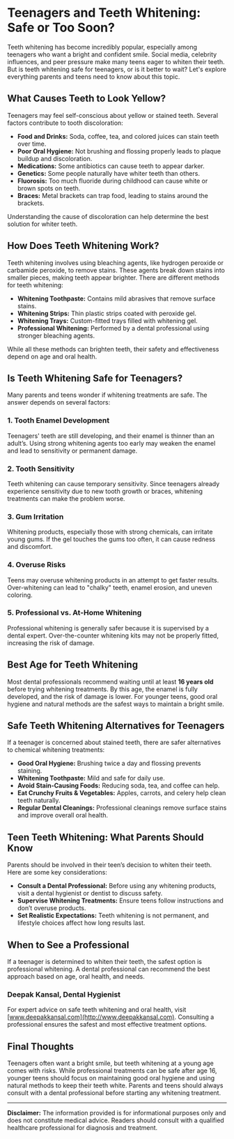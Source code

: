 # Teenagers and Teeth Whitening: Safe or Too Soon?

Teeth whitening has become incredibly popular, especially among teenagers who want a bright and confident smile. Social media, celebrity influences, and peer pressure make many teens eager to whiten their teeth. But is teeth whitening safe for teenagers, or is it better to wait? Let's explore everything parents and teens need to know about this topic.

## **What Causes Teeth to Look Yellow?**
Teenagers may feel self-conscious about yellow or stained teeth. Several factors contribute to tooth discoloration:

- **Food and Drinks:** Soda, coffee, tea, and colored juices can stain teeth over time.
- **Poor Oral Hygiene:** Not brushing and flossing properly leads to plaque buildup and discoloration.
- **Medications:** Some antibiotics can cause teeth to appear darker.
- **Genetics:** Some people naturally have whiter teeth than others.
- **Fluorosis:** Too much fluoride during childhood can cause white or brown spots on teeth.
- **Braces:** Metal brackets can trap food, leading to stains around the brackets.

Understanding the cause of discoloration can help determine the best solution for whiter teeth.

## **How Does Teeth Whitening Work?**
Teeth whitening involves using bleaching agents, like hydrogen peroxide or carbamide peroxide, to remove stains. These agents break down stains into smaller pieces, making teeth appear brighter. There are different methods for teeth whitening:

- **Whitening Toothpaste:** Contains mild abrasives that remove surface stains.
- **Whitening Strips:** Thin plastic strips coated with peroxide gel.
- **Whitening Trays:** Custom-fitted trays filled with whitening gel.
- **Professional Whitening:** Performed by a dental professional using stronger bleaching agents.

While all these methods can brighten teeth, their safety and effectiveness depend on age and oral health.

## **Is Teeth Whitening Safe for Teenagers?**
Many parents and teens wonder if whitening treatments are safe. The answer depends on several factors:

### **1. Tooth Enamel Development**
Teenagers' teeth are still developing, and their enamel is thinner than an adult’s. Using strong whitening agents too early may weaken the enamel and lead to sensitivity or permanent damage.

### **2. Tooth Sensitivity**
Teeth whitening can cause temporary sensitivity. Since teenagers already experience sensitivity due to new tooth growth or braces, whitening treatments can make the problem worse.

### **3. Gum Irritation**
Whitening products, especially those with strong chemicals, can irritate young gums. If the gel touches the gums too often, it can cause redness and discomfort.

### **4. Overuse Risks**
Teens may overuse whitening products in an attempt to get faster results. Over-whitening can lead to "chalky" teeth, enamel erosion, and uneven coloring.

### **5. Professional vs. At-Home Whitening**
Professional whitening is generally safer because it is supervised by a dental expert. Over-the-counter whitening kits may not be properly fitted, increasing the risk of damage.

## **Best Age for Teeth Whitening**
Most dental professionals recommend waiting until at least **16 years old** before trying whitening treatments. By this age, the enamel is fully developed, and the risk of damage is lower. For younger teens, good oral hygiene and natural methods are the safest ways to maintain a bright smile.

## **Safe Teeth Whitening Alternatives for Teenagers**
If a teenager is concerned about stained teeth, there are safer alternatives to chemical whitening treatments:

- **Good Oral Hygiene:** Brushing twice a day and flossing prevents staining.
- **Whitening Toothpaste:** Mild and safe for daily use.
- **Avoid Stain-Causing Foods:** Reducing soda, tea, and coffee can help.
- **Eat Crunchy Fruits & Vegetables:** Apples, carrots, and celery help clean teeth naturally.
- **Regular Dental Cleanings:** Professional cleanings remove surface stains and improve overall oral health.

## **Teen Teeth Whitening: What Parents Should Know**
Parents should be involved in their teen’s decision to whiten their teeth. Here are some key considerations:

- **Consult a Dental Professional:** Before using any whitening products, visit a dental hygienist or dentist to discuss safety.
- **Supervise Whitening Treatments:** Ensure teens follow instructions and don’t overuse products.
- **Set Realistic Expectations:** Teeth whitening is not permanent, and lifestyle choices affect how long results last.

## **When to See a Professional**
If a teenager is determined to whiten their teeth, the safest option is professional whitening. A dental professional can recommend the best approach based on age, oral health, and needs.

### **Deepak Kansal, Dental Hygienist**
For expert advice on safe teeth whitening and oral health, visit [www.deepakkansal.com](http://www.deepakkansal.com). Consulting a professional ensures the safest and most effective treatment options.

## **Final Thoughts**
Teenagers often want a bright smile, but teeth whitening at a young age comes with risks. While professional treatments can be safe after age 16, younger teens should focus on maintaining good oral hygiene and using natural methods to keep their teeth white. Parents and teens should always consult with a dental professional before starting any whitening treatment.

---

**Disclaimer:** The information provided is for informational purposes only and does not constitute medical advice. Readers should consult with a qualified healthcare professional for diagnosis and treatment.

